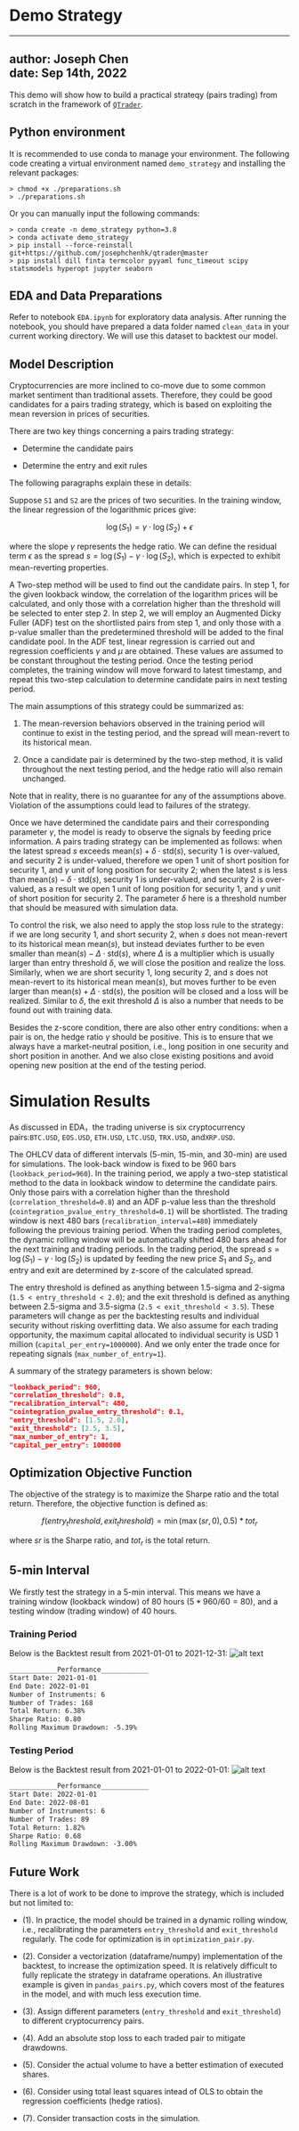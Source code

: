 # Demo Strategy

---
author: Joseph Chen\
date: Sep 14th, 2022
---

This demo will show how to build a practical strateqy 
(pairs trading) from scratch in the framework of 
[`QTrader`](https://github.com/josephchenhk/qtrader).

## Python environment

It is recommended to use conda to manage your environment. 
The following code creating a virtual environment named 
`demo_strategy` and installing the relevant packages:

```shell
> chmod +x ./preparations.sh 
> ./preparations.sh
```

Or you can manually input the following commands:

```shell
> conda create -n demo_strategy python=3.8
> conda activate demo_strategy
> pip install --force-reinstall git+https://github.com/josephchenhk/qtrader@master
> pip install dill finta termcolor pyyaml func_timeout scipy statsmodels hyperopt jupyter seaborn
```

## EDA and Data Preparations

Refer to notebook `EDA.ipynb` for exploratory data analysis. After
running the notebook, you should have prepared a data folder named
`clean_data` in your current working directory. We will use this 
dataset to backtest our model.

## Model Description 

Cryptocurrencies are more inclined to co-move due to some 
common market sentiment than traditional assets. Therefore, they 
could be good candidates for a pairs trading strategy, which 
is based on exploiting the mean reversion in prices of securities.

There are two key things concerning a pairs trading strategy:

* Determine the candidate pairs

* Determine the entry and exit rules

The following paragraphs explain these in details: 

Suppose `S1` and `S2` are the prices of two securities. In the
training window, the linear regression of the logarithmic 
prices give:

$$\log(S_1) = \gamma\cdot\log(S_2) + \epsilon$$

where the slope $\gamma$ represents the hedge ratio.
We can define the residual term $\epsilon$ as the spread 
$s = \log(S_1) - \gamma\cdot\log(S_2)$, which is expected 
to exhibit mean-reverting properties. 

A Two-step method will be used to find out the candidate
pairs. In step 1, for the given lookback window, the 
correlation of the logarithm prices will be calculated, 
and only those with a correlation higher than the threshold
will be selected to enter step 2. In step 2, we will
employ an Augmented Dicky Fuller (ADF) test on the shortlisted
pairs from step 1, and only those with a p-value smaller
than the predetermined threshold will be added to the 
final candidate pool. In the ADF test, linear regression
is carried out and regression coefficients $\gamma$ and
$\mu$ are obtained. These values are assumed to be constant
throughout the testing period. Once the testing period
completes, the training window will move forward to
latest timestamp, and repeat this two-step calculation
to determine candidate pairs in next testing period.

The main assumptions of this strategy could be 
summarized as:

1. The mean-reversion behaviors observed in the training 
period will continue to exist in the testing period, and
the spread will mean-revert to its historical mean.
   
2. Once a candidate pair is determined by the two-step
method, it is valid throughout the next testing period, 
   and the hedge ratio will also remain unchanged.
   
Note that in reality, there is no guarantee for any of
the assumptions above. Violation of the assumptions
could lead to failures of the strategy.

Once we have determined the candidate pairs and their
corresponding parameter $\gamma$, the model
is ready to observe the signals by feeding price information.
A pairs trading 
strategy can be implemented as
follows: when the latest spread $s$ exceeds 
$\text{mean}(s) + \delta\cdot\text{std}(s)$, 
security 1 is over-valued, and security 2 is under-valued, 
therefore we open 1 unit of short position for security 1, and
$\gamma$ unit of long position for security 2; when the 
latest $s$ is less than 
$\text{mean}(s) - \delta\cdot\text{std}(s)$, 
security 1 is under-valued, and security 2 is over-valued,
as a result we open 1 unit of long position for security 1, 
and $\gamma$ unit of short position for security 2. The 
parameter $\delta$ here is a threshold number that should
be measured with simulation data.

To control the risk, we also need to apply the stop
loss rule to the strategy: if we are long security 1, and
short security 2, when $s$ does not mean-revert to 
its historical mean $\text{mean}(s)$, but instead
deviates further to be even smaller than
$\text{mean}(s) - \Delta\cdot\text{std}(s)$,
where $\Delta$ is a multiplier which is usually larger 
than entry threshold $\delta$,
we will close the position and realize the loss. 
Similarly, when we are short security 1, long security 2, 
and $s$ does not mean-revert to its historical mean 
$\text{mean}(s)$, but moves further to be even larger than
$\text{mean}(s) + \Delta\cdot\text{std}(s)$,
the position will be closed and a loss will be realized. 
Similar to $\delta$, the exit threshold $\Delta$ is also 
a number that needs to be found out with training data.

Besides the z-score condition, there are
also other entry conditions: when a pair is on, 
the hedge ratio $\gamma$ should be positive. This
is to ensure that we always have a market-neutral
position, i.e., long position in one security
and short position in another. And we also 
close existing positions and avoid
opening new position at the end of the testing
period.

# Simulation Results

As discussed in EDA，the trading universe is six cryptocurrency 
pairs:`BTC.USD`, `EOS.USD`, `ETH.USD`, `LTC.USD`, `TRX.USD`, 
and`XRP.USD`.

The OHLCV data of different intervals (5-min, 15-min, and 30-min)
are used for simulations. The look-back 
window is fixed to be 960 bars (`lookback_period=960`). 
In the training period, we apply a two-step 
statistical method to the data in lookback window to 
determine the candidate pairs. Only those pairs with 
a correlation higher than the threshold 
(`correlation_threshold=0.8`) and an 
ADF p-value less than the threshold 
(`cointegration_pvalue_entry_threshold=0.1`) will be shortlisted. 
The trading
window is next 480 bars (`recalibration_interval=480`) immediately 
following the previous training period. When the trading period 
completes, the dynamic rolling window will be automatically 
shifted 480 bars ahead
for the next training and trading periods.
In the trading period, the spread 
$s = \log(S_1) - \gamma\cdot\log(S_2)$ is updated
by feeding the new price $S_1$ and $S_2$, and entry and
exit are determined by z-score of the calculated spread.

The entry threshold is defined as anything between 1.5-sigma and 2-sigma
(`1.5 < entry_threshold < 2.0`); and the exit threshold is defined
as anything between 2.5-sigma and 3.5-sigma
(`2.5 < exit_threshold < 3.5`). These parameters will change as per the 
backtesting results and individual security without risking overfitting 
data. We also assume for each trading opportunity, 
the maximum capital allocated to individual security 
is USD 1 million (`capital_per_entry=1000000`). And we 
only enter the trade once for repeating signals 
(`max_number_of_entry=1`). 

A summary of the strategy parameters is shown below:

```json
"lookback_period": 960,
"correlation_threshold": 0.8,
"recalibration_interval": 480,
"cointegration_pvalue_entry_threshold": 0.1,
"entry_threshold": [1.5, 2.0],
"exit_threshold": [2.5, 3.5],
"max_number_of_entry": 1,
"capital_per_entry": 1000000
```

## Optimization Objective Function

The objective of the strategy is to maximize the 
Sharpe ratio and the total return. Therefore, the objective
function is defined as:

$$
f(entry_threshold, exit_threshold) = \min(\max(sr, 0), 0.5) * tot_r
$$

where $sr$ is the Sharpe ratio, and $tot_r$ is the total
return.

## 5-min Interval

We firstly test the strategy in a 5-min interval. This
means we have a training window (lookback window) of 80 hours 
($5 * 960 / 60 = 80$), and a testing window (trading window)
of 40 hours.

### Training Period
Below is the Backtest result from 2021-01-01 to 2021-12-31: 
![alt text](https://github.com/josephchenhk/demo_strategy/blob/main/contents/5min_in_sample.jpeg "5min_in_sample")

```html
____________Performance____________
Start Date: 2021-01-01
End Date: 2022-01-01
Number of Instruments: 6
Number of Trades: 168
Total Return: 6.38%
Sharpe Ratio: 0.80
Rolling Maximum Drawdown: -5.39%
```

### Testing Period

Below is the Backtest result from 2021-01-01 to 2022-01-01: 
![alt text](https://github.com/josephchenhk/demo_strategy/blob/main/contents/5min_out_of_sample.jpeg "5min_out_of_sample")

```html
____________Performance____________
Start Date: 2022-01-01
End Date: 2022-08-01
Number of Instruments: 6
Number of Trades: 89
Total Return: 1.82%
Sharpe Ratio: 0.68
Rolling Maximum Drawdown: -3.00%
```

## Future Work

There is a lot of work to be done to improve the strategy, which is 
included but not limited to:

- (1). In practice, the model should be trained
  in a dynamic rolling window, i.e., recalibrating
the parameters `entry_threshold` and `exit_threshold` regularly.
  The code for optimization is in `optimization_pair.py`.
  
- (2). Consider a vectorization (dataframe/numpy) implementation 
  of the backtest, to increase the optimization speed. It
  is relatively difficult to fully replicate the strategy in dataframe
  operations. An illustrative example is given in 
  `pandas_pairs.py`, which covers most of the features 
  in the model, and with much less execution time.
  
- (3). Assign different parameters 
  (`entry_threshold` and `exit_threshold`)
  to different cryptocurrency pairs. 
  
- (4). Add an absolute stop loss to each traded pair
  to mitigate drawdowns.

- (5). Consider the actual volume to have a better estimation of 
executed shares.
  
- (6). Consider using total least squares intead of OLS
to obtain the regression coefficients (hedge ratios).
  
- (7). Consider transaction costs in the simulation.
  
